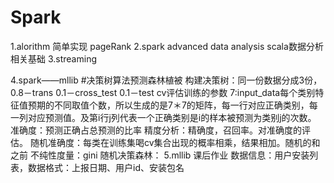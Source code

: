 # Spark
1.alorithm
    简单实现 pageRank
2.spark advanced data analysis
    scala数据分析相关基础
3.streaming

4.spark——mllib
    #决策树算法预测森林植被
    构建决策树：同一份数据分成3份，0.8－trans 0.1－cross_test 0.1－test cv评估训练的参数
    7:input_data每个类别特征值预期的不同取值个数，所以生成的是7＊7的矩阵，每一行对应正确类别，每一列对应预测值。及第i行j列代表一个正确类别是i的样本被预测为类别j的次数。
    准确度：预测正确占总预测的比率
    精度分析：精确度，召回率。对准确度的评估。
    随机准确度：每类在训练集喝cv集合出现的概率相乘，结果相加。随机的和之前
    不纯性度量：gini
    随机决策森林：
5.mllib 课后作业
    数据信息：用户安装列表，数据格式：上报日期、用户id、安装包名


